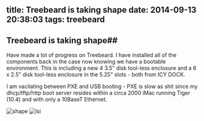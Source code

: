 title: Treebeard is taking shape
date: 2014-09-13 20:38:03
tags: treebeard
---
## Treebeard is taking shape##

Have made a lot of progress on Treebeard. I have installed all of the components back in the case now knowing we have a bootable environment. This is including a new 4 3.5" disk tool-less enclosure  and a 6 x 2.5" disk tool-less enclosure in the 5.25" slots - both from  ICY DOCK.

I am vacilating between PXE and USB booting - PXE is slow as shit since my dhcp/tftp/http boot server resides within a circa 2000 iMac running Tiger (10.4) and with only a 10BaseT Ethernet.

![shape](shape.png)
![lsi](lsi.png)


